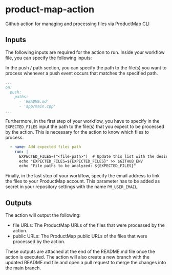 # product-map-action
Github action for managing and processing files via ProductMap CLI

## Inputs
The following inputs are required for the action to run.
Inside your workflow file, you can specify the following inputs:

In the push / path section, you can specify the path to the file(s) 
you want to process whenever a push event occurs that matches the 
specified path.


```yaml
...
on:
  push:
    paths:
      - 'README.md'
      - 'app/main.cpp'
...
```

Furthermore, in the first step of your workflow, you have to specify 
in the `EXPECTED_FILES` input the path to the file(s) that you expect 
to be processed by the action. This is necessary for the action to 
know which files to process.

```yaml
  - name: Add expected files path
    run: |
      EXPECTED_FILES=("<file-path>")  # Update this list with the desired file paths
      echo "EXPECTED_FILES=${EXPECTED_FILES}" >> $GITHUB_ENV
      echo "File paths to be analyzed: ${EXPECTED_FILES}"
```

Finally, in the last step of your workflow, specify the email address to link the files to your ProductMap account.
This parameter has to be added as secret in your repository settings with the name `PM_USER_EMAIL`.

## Outputs

The action will output the following:

- file URLs: The ProductMap URLs of the files that were processed by the action.
- public URLs: The ProductMap public URLs of the files that were processed by the action.

These outputs are attached at the end of the README.md file once the action is executed. 
The action will also create a new branch with the updated README.md file and open a 
pull request to merge the changes into the main branch.

